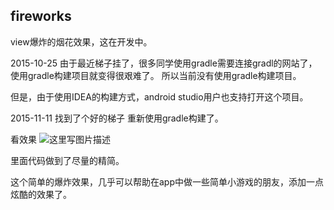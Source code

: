 ## fireworks
view爆炸的烟花效果，这在开发中。

2015-10-25
由于最近梯子挂了，很多同学使用gradle需要连接gradl的网站了，使用gradle构建项目就变得很艰难了。
所以当前没有使用gradle构建项目。

但是，由于使用IDEA的构建方式，android studio用户也支持打开这个项目。

2015-11-11
找到了个好的梯子 重新使用gradle构建了。

看效果
![这里写图片描述](http://img.blog.csdn.net/20160113234723369)


里面代码做到了尽量的精简。

这个简单的爆炸效果，几乎可以帮助在app中做一些简单小游戏的朋友，添加一点炫酷的效果了。
